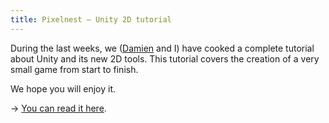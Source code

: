 ```yaml
---
title: Pixelnest — Unity 2D tutorial
---
```


During the last weeks, we ([Damien](http://dmayance.com/) and I) have cooked a complete tutorial about Unity and its new 2D tools. This tutorial covers the creation of a very small game from start to finish.

We hope you will enjoy it.

→ [You can read it here](http://pixelnest.io/tutorials/2d-game-unity/).

